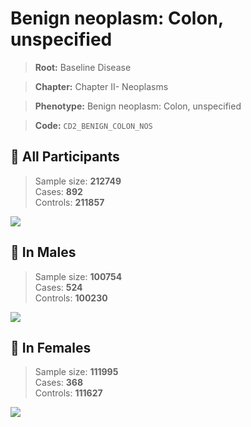 # Benign neoplasm: Colon, unspecified

> **Root:** Baseline Disease  

> **Chapter:** Chapter II- Neoplasms  

> **Phenotype:** Benign neoplasm: Colon, unspecified  

> **Code:** `CD2_BENIGN_COLON_NOS`

## 🧪 All Participants  
> Sample size: **212749**  
> Cases: **892**  
> Controls: **211857**
<img src="/Disease/Figures/ALL/Baseline/CD2_BENIGN_COLON_NOS.png"/>
<CsvTable src="/public/Disease/Data/ALL/Baseline/LG_CD2_BENIGN_COLON_NOS.csv" label="🔍 View full results" />

## 👨 In Males  
> Sample size: **100754**  
> Cases: **524**  
> Controls: **100230**
<img src="/Disease/Figures/Male/Baseline/CD2_BENIGN_COLON_NOS.png"/>
<CsvTable src="/public/Disease/Data/Male/Baseline/LG_CD2_BENIGN_COLON_NOS.csv" label="🔍 View full results" />

## 👩 In Females  
> Sample size: **111995**  
> Cases: **368**  
> Controls: **111627**
<img src="/Disease/Figures/Female/Baseline/CD2_BENIGN_COLON_NOS.png"/>
<CsvTable src="/public/Disease/Data/Female/Baseline/LG_CD2_BENIGN_COLON_NOS.csv" label="🔍 View full results" />
